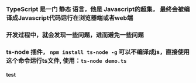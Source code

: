 ### TypeScript 是一门 静态 语言，他是 Javascript的超集， 最终会被编译成Javascript代码运行在浏览器端或者web端

### 开发过程中，就会发现一些问题，进而避免一些问题


### ts-node 插件， `npm install ts-node -g`   可以不编译成js，直接使用这个命令运行ts文件, 使用：`ts-node demo.ts`     

#### test
